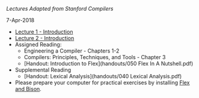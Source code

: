 *Lectures Adapted from Stanford Compilers*

7-Apr-2018
* [Lecture 1 - Introduction](lectures/Slides00.pdf)
* [Lecture 2 - Introduction](lectures/Slides01.pdf)
* Assigned Reading:
  - Engineering a Compiler - Chapters 1-2
  - Compilers: Principles, Techniques, and Tools - Chapter 3
  - [Handout: Introduction to Flex](handouts/050 Flex In A Nutshell.pdf)
* Supplemental Reading
  - [Handout: Lexical Analysis](handouts/040 Lexical Analysis.pdf)
* Please prepare your computer for practical exercises by installing [Flex and Bison](https://sourceforge.net/projects/winflexbison/files/win_flex_bison3-latest.zip/download).
